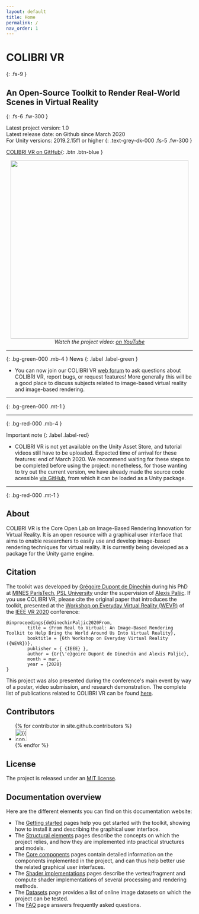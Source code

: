 ```yaml
---
layout: default
title: Home
permalink: /
nav_order: 1
---
```


# COLIBRI VR
{: .fs-9 }

## An Open-Source Toolkit to Render Real-World Scenes in Virtual Reality
{: .fs-6 .fw-300 }

Latest project version: 1.0 <br>
Latest release date: on Github since March 2020 <br>
For Unity versions: 2019.2.15f1 or higher
{: .text-grey-dk-000 .fs-5 .fw-300 }

[COLIBRI VR on GitHub](https://github.com/caor-mines-paristech/colibri-vr-unity-package/){: .btn .btn-blue }

<p align="center">
   <a href="https://www.youtube.com/watch?feature=player_embedded&v=HtJarul_32c" target="_blank"><img src="https://github.com/caor-mines-paristech/colibri-vr/raw/master/docs/illustrations/V-0004Gif.gif" alt="" width="480" /></a><br><i>Watch the project video: <a href="https://youtu.be/HtJarul_32c">on YouTube</a></i>
</p>

* * *
{: .bg-green-000 .mb-4 }
News
{: .label .label-green }

- You can now join our COLIBRI VR [web forum](https://groups.google.com/forum/#!forum/colibri-vr) to ask questions about COLIBRI VR, report bugs, or request features! More generally this will be a good place to discuss subjects related to image-based virtual reality and image-based rendering.

* * *
{: .bg-green-000 .mt-1 }

* * *
{: .bg-red-000 .mb-4  }

Important note
{: .label .label-red}

- COLIBRI VR is not yet available on the Unity Asset Store, and tutorial videos still have to be uploaded. Expected time of arrival for these features: end of March 2020. We recommend waiting for these steps to be completed before using the project: nonetheless, for those wanting to try out the current version, we have already made the source code acessible [via GitHub](https://github.com/caor-mines-paristech/colibri-vr-unity-package/), from which it can be loaded as a Unity package.

* * *
{: .bg-red-000 .mt-1 }

## About

COLIBRI VR is the Core Open Lab on Image-Based Rendering Innovation for Virtual Reality. It is an open resource with a graphical user interface that aims to enable researchers to easily use and develop image-based rendering techniques for virtual reality. It is currently being developed as a package for the Unity game engine.

## Citation

The toolkit was developed by [Grégoire Dupont de Dinechin](http://greg3dinechin.com) during his PhD at [MINES ParisTech, PSL University](http://www.mines-paristech.eu/) under the supervision of [Alexis Paljic](https://www.researchgate.net/profile/Alexis_Paljic). If you use COLIBRI VR, please cite the original paper that introduces the toolkit, presented at the [Workshop on Everyday Virtual Reality (WEVR)](https://wevr.adalsimeone.me/program2020) of the [IEEE VR 2020](http://ieeevr.org/2020/) conference:

```
@inproceedings{deDinechinPaljic2020From,
        title = {From Real to Virtual: An Image-Based Rendering Toolkit to Help Bring the World Around Us Into Virtual Reality},
        booktitle = {6th Workshop on Everyday Virtual Reality ({WEVR})},
        publisher = { {IEEE} },
        author = {Gr{\'e}goire Dupont de Dinechin and Alexis Paljic},
        month = mar,
        year = {2020}
} 
```

This project was also presented during the conference's main event by way of a poster, video submission, and research demonstration. The complete list of publications related to COLIBRI VR can be found [here](http://greg3dinechin.com/publications).

## Contributors

<ul class="list-style-none">
{% for contributor in site.github.contributors %}
  <li class="d-inline-block mr-1">
     <a href="{{ contributor.html_url }}"><img src="{{ contributor.avatar_url }}" width="32" height="32" alt="{{ contributor.login }}"/></a>
  </li>
{% endfor %}
</ul>

## License

The project is released under an [MIT license](https://github.com/caor-mines-paristech/colibri-vr-unity-package/blob/master/LICENSE.md).

## Documentation overview

Here are the different elements you can find on this documentation website:

- The [Getting started](https://caor-mines-paristech.github.io/colibri-vr/getting-started) pages help you get started with the toolkit, showing how to install it and describing the graphical user interface.
- The [Structural elements](https://caor-mines-paristech.github.io/colibri-vr/structural-elements) pages describe the concepts on which the project relies, and how they are implemented into practical structures and models.
- The [Core components](https://caor-mines-paristech.github.io/colibri-vr/core-components) pages contain detailed information on the components implemented in the project, and can thus help better use the related graphical user interfaces.
- The [Shader implementations](https://caor-mines-paristech.github.io/colibri-vr/shader-implementations) pages describe the vertex/fragment and compute shader implementations of several processing and rendering methods.
- The [Datasets](https://caor-mines-paristech.github.io/colibri-vr/datasets) page provides a list of online image datasets on which the project can be tested.
- The [FAQ](https://caor-mines-paristech.github.io/colibri-vr/faq) page answers frequently asked questions.

